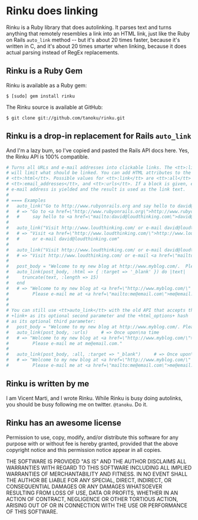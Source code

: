 Rinku does linking
==================

Rinku is a Ruby library that does autolinking.
It parses text and turns anything that remotely resembles a link into an HTML link,
just like the Ruby on Rails `auto_link` method -- but it's about 20 times faster,
because it's written in C, and it's about 20 times smarter when linking,
because it does actual parsing instead of RegEx replacements.

Rinku is a Ruby Gem 
-------------------

Rinku is available as a Ruby gem:

    $ [sudo] gem install rinku

The Rinku source is available at GitHub:

    $ git clone git://github.com/tanoku/rinku.git

Rinku is a drop-in replacement for Rails `auto_link`
----------------------------------------------------

And I'm a lazy bum, so I've copied and pasted the Rails API docs here.
Yes, the Rinku API is 100% compatible.

~~~~~~ruby
# Turns all URLs and e-mail addresses into clickable links. The <tt>:link</tt> option
# will limit what should be linked. You can add HTML attributes to the links using
# <tt>:html</tt>. Possible values for <tt>:link</tt> are <tt>:all</tt> (default),
# <tt>:email_addresses</tt>, and <tt>:urls</tt>. If a block is given, each URL and
# e-mail address is yielded and the result is used as the link text.
#
# ==== Examples
#   auto_link("Go to http://www.rubyonrails.org and say hello to david@loudthinking.com")
#   # => "Go to <a href=\"http://www.rubyonrails.org\">http://www.rubyonrails.org</a> and
#   #     say hello to <a href=\"mailto:david@loudthinking.com\">david@loudthinking.com</a>"
#
#   auto_link("Visit http://www.loudthinking.com/ or e-mail david@loudthinking.com", :link => :urls)
#   # => "Visit <a href=\"http://www.loudthinking.com/\">http://www.loudthinking.com/</a>
#   #     or e-mail david@loudthinking.com"
#
#   auto_link("Visit http://www.loudthinking.com/ or e-mail david@loudthinking.com", :link => :email_addresses)
#   # => "Visit http://www.loudthinking.com/ or e-mail <a href=\"mailto:david@loudthinking.com\">david@loudthinking.com</a>"
#
#   post_body = "Welcome to my new blog at http://www.myblog.com/.  Please e-mail me at me@email.com."
#   auto_link(post_body, :html => { :target => '_blank' }) do |text|
#     truncate(text, :length => 15)
#   end
#   # => "Welcome to my new blog at <a href=\"http://www.myblog.com/\" target=\"_blank\">http://www.m...</a>.
#         Please e-mail me at <a href=\"mailto:me@email.com\">me@email.com</a>."
#
#
# You can still use <tt>auto_link</tt> with the old API that accepts the
# +link+ as its optional second parameter and the +html_options+ hash
# as its optional third parameter:
#   post_body = "Welcome to my new blog at http://www.myblog.com/. Please e-mail me at me@email.com."
#   auto_link(post_body, :urls)     # => Once upon\na time
#   # => "Welcome to my new blog at <a href=\"http://www.myblog.com/\">http://www.myblog.com</a>.
#         Please e-mail me at me@email.com."
#
#   auto_link(post_body, :all, :target => "_blank")     # => Once upon\na time
#   # => "Welcome to my new blog at <a href=\"http://www.myblog.com/\" target=\"_blank\">http://www.myblog.com</a>.
#         Please e-mail me at <a href=\"mailto:me@email.com\">me@email.com</a>."
~~~~~~~~~

Rinku is written by me
----------------------

I am Vicent Marti, and I wrote Rinku.
While Rinku is busy doing autolinks, you should be busy following me on twitter. `@tanoku`. Do it.

Rinku has an awesome license
----------------------------

Permission to use, copy, modify, and/or distribute this software for any
purpose with or without fee is hereby granted, provided that the above
copyright notice and this permission notice appear in all copies.

THE SOFTWARE IS PROVIDED "AS IS" AND THE AUTHOR DISCLAIMS ALL WARRANTIES
WITH REGARD TO THIS SOFTWARE INCLUDING ALL IMPLIED WARRANTIES OF
MERCHANTABILITY AND FITNESS. IN NO EVENT SHALL THE AUTHOR BE LIABLE FOR
ANY SPECIAL, DIRECT, INDIRECT, OR CONSEQUENTIAL DAMAGES OR ANY DAMAGES
WHATSOEVER RESULTING FROM LOSS OF USE, DATA OR PROFITS, WHETHER IN AN
ACTION OF CONTRACT, NEGLIGENCE OR OTHER TORTIOUS ACTION, ARISING OUT OF
OR IN CONNECTION WITH THE USE OR PERFORMANCE OF THIS SOFTWARE.


